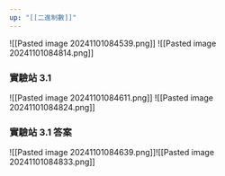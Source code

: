 ```yaml
---
up: "[[二進制數​]]"
---
```

![[Pasted image 20241101084539.png]]
![[Pasted image 20241101084814.png]]
### 實驗站 3.1
![[Pasted image 20241101084611.png]]
![[Pasted image 20241101084824.png]]
### 實驗站 3.1 答案
![[Pasted image 20241101084639.png]]![[Pasted image 20241101084833.png]]

